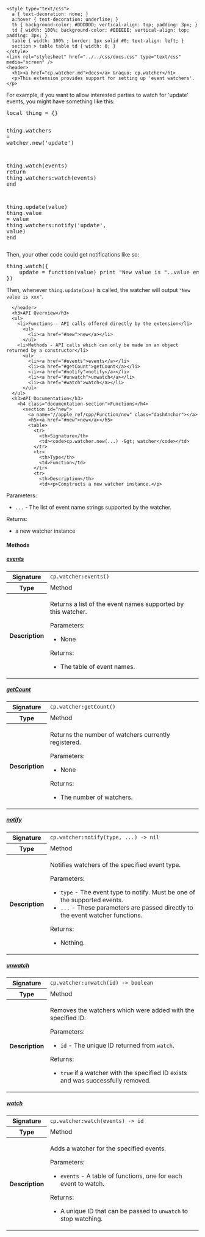     <style type="text/css">
      a { text-decoration: none; }
      a:hover { text-decoration: underline; }
      th { background-color: #DDDDDD; vertical-align: top; padding: 3px; }
      td { width: 100%; background-color: #EEEEEE; vertical-align: top; padding: 3px; }
      table { width: 100% ; border: 1px solid #0; text-align: left; }
      section > table table td { width: 0; }
    </style>
    <link rel="stylesheet" href="../../css/docs.css" type="text/css" media="screen" />
    <header>
      <h1><a href="cp.watcher.md">docs</a> &raquo; cp.watcher</h1>
      <p>This extension provides support for setting up 'event watchers'.</p>
<p>For example, if you want to allow interested parties to watch for 'update'
events, you might have something like this:</p>
<div class="highlight"><pre><span></span><span class="kd">local</span> <span class="n">thing</span> <span class="o">=</span> <span class="p">{}</span>

<span class="n">thing</span><span class="p">.</span><span class="n">watchers</span> <span class="o">=</span> <span class="n">watcher</span><span class="p">.</span><span class="n">new</span><span class="p">(</span><span class="s1">&#39;update&#39;</span><span class="p">)</span>

<span class="n">thing</span><span class="p">.</span><span class="n">watch</span><span class="p">(</span><span class="n">events</span><span class="p">)</span>
    <span class="kr">return</span> <span class="n">thing</span><span class="p">.</span><span class="n">watchers</span><span class="p">:</span><span class="n">watch</span><span class="p">(</span><span class="n">events</span><span class="p">)</span>
<span class="kr">end</span>

<span class="n">thing</span><span class="p">.</span><span class="n">update</span><span class="p">(</span><span class="n">value</span><span class="p">)</span>
    <span class="n">thing</span><span class="p">.</span><span class="n">value</span> <span class="o">=</span> <span class="n">value</span>
    <span class="n">thing</span><span class="p">.</span><span class="n">watchers</span><span class="p">:</span><span class="n">notify</span><span class="p">(</span><span class="s1">&#39;update&#39;</span><span class="p">,</span> <span class="n">value</span><span class="p">)</span>
<span class="kr">end</span>
</pre></div>
<p>Then, your other code could get notifications like so:</p>
<div class="highlight"><pre><span></span><span class="n">thing</span><span class="p">.</span><span class="n">watch</span><span class="p">({</span>
    <span class="n">update</span> <span class="o">=</span> <span class="kr">function</span><span class="p">(</span><span class="n">value</span><span class="p">)</span> <span class="nb">print</span> <span class="s2">&quot;New value is &quot;</span><span class="o">..</span><span class="n">value</span> <span class="kr">end</span>
<span class="p">})</span>
</pre></div>
<p>Then, whenever <code>thing.update(xxx)</code> is called, the watcher will output <code>"New value is xxx"</code>.</p>

      </header>
      <h3>API Overview</h3>
      <ul>
        <li>Functions - API calls offered directly by the extension</li>
          <ul>
            <li><a href="#new">new</a></li>
          </ul>
        <li>Methods - API calls which can only be made on an object returned by a constructor</li>
          <ul>
            <li><a href="#events">events</a></li>
            <li><a href="#getCount">getCount</a></li>
            <li><a href="#notify">notify</a></li>
            <li><a href="#unwatch">unwatch</a></li>
            <li><a href="#watch">watch</a></li>
          </ul>
      </ul>
      <h3>API Documentation</h3>
        <h4 class="documentation-section">Functions</h4>
          <section id="new">
            <a name="//apple_ref/cpp/Function/new" class="dashAnchor"></a>
            <h5><a href="#new">new</a></h5>
            <table>
              <tr>
                <th>Signature</th>
                <td><code>cp.watcher.new(...) -&gt; watcher</code></td>
              </tr>
              <tr>
                <th>Type</th>
                <td>Function</td>
              </tr>
              <tr>
                <th>Description</th>
                <td><p>Constructs a new watcher instance.</p>
<p>Parameters:</p>
<ul>
<li><code>...</code> - The list of event name strings supported by the watcher.</li>
</ul>
<p>Returns:</p>
<ul>
<li>a new watcher instance</li>
</ul>
</td>
              </tr>
            </table>
          </section>
        <h4 class="documentation-section">Methods</h4>
          <section id="events">
            <a name="//apple_ref/cpp/Method/events" class="dashAnchor"></a>
            <h5><a href="#events">events</a></h5>
            <table>
              <tr>
                <th>Signature</th>
                <td><code>cp.watcher:events()</code></td>
              </tr>
              <tr>
                <th>Type</th>
                <td>Method</td>
              </tr>
              <tr>
                <th>Description</th>
                <td><p>Returns a list of the event names supported by this watcher.</p>
<p>Parameters:</p>
<ul>
<li>None</li>
</ul>
<p>Returns:</p>
<ul>
<li>The table of event names.</li>
</ul>
</td>
              </tr>
            </table>
          </section>
          <section id="getCount">
            <a name="//apple_ref/cpp/Method/getCount" class="dashAnchor"></a>
            <h5><a href="#getCount">getCount</a></h5>
            <table>
              <tr>
                <th>Signature</th>
                <td><code>cp.watcher:getCount()</code></td>
              </tr>
              <tr>
                <th>Type</th>
                <td>Method</td>
              </tr>
              <tr>
                <th>Description</th>
                <td><p>Returns the number of watchers currently registered.</p>
<p>Parameters:</p>
<ul>
<li>None</li>
</ul>
<p>Returns:</p>
<ul>
<li>The number of watchers.</li>
</ul>
</td>
              </tr>
            </table>
          </section>
          <section id="notify">
            <a name="//apple_ref/cpp/Method/notify" class="dashAnchor"></a>
            <h5><a href="#notify">notify</a></h5>
            <table>
              <tr>
                <th>Signature</th>
                <td><code>cp.watcher:notify(type, ...) -&gt; nil</code></td>
              </tr>
              <tr>
                <th>Type</th>
                <td>Method</td>
              </tr>
              <tr>
                <th>Description</th>
                <td><p>Notifies watchers of the specified event type.</p>
<p>Parameters:</p>
<ul>
<li><code>type</code>   - The event type to notify. Must be one of the supported events.</li>
<li><code>...</code>    - These parameters are passed directly to the event watcher functions.</li>
</ul>
<p>Returns:</p>
<ul>
<li>Nothing.</li>
</ul>
</td>
              </tr>
            </table>
          </section>
          <section id="unwatch">
            <a name="//apple_ref/cpp/Method/unwatch" class="dashAnchor"></a>
            <h5><a href="#unwatch">unwatch</a></h5>
            <table>
              <tr>
                <th>Signature</th>
                <td><code>cp.watcher:unwatch(id) -&gt; boolean</code></td>
              </tr>
              <tr>
                <th>Type</th>
                <td>Method</td>
              </tr>
              <tr>
                <th>Description</th>
                <td><p>Removes the watchers which were added with the specified ID.</p>
<p>Parameters:</p>
<ul>
<li><code>id</code>     - The unique ID returned from <code>watch</code>.</li>
</ul>
<p>Returns:</p>
<ul>
<li><code>true</code> if a watcher with the specified ID exists and was successfully removed.</li>
</ul>
</td>
              </tr>
            </table>
          </section>
          <section id="watch">
            <a name="//apple_ref/cpp/Method/watch" class="dashAnchor"></a>
            <h5><a href="#watch">watch</a></h5>
            <table>
              <tr>
                <th>Signature</th>
                <td><code>cp.watcher:watch(events) -&gt; id</code></td>
              </tr>
              <tr>
                <th>Type</th>
                <td>Method</td>
              </tr>
              <tr>
                <th>Description</th>
                <td><p>Adds a watcher for the specified events.</p>
<p>Parameters:</p>
<ul>
<li><code>events</code>     - A table of functions, one for each event to watch.</li>
</ul>
<p>Returns:</p>
<ul>
<li>A unique ID that can be passed to <code>unwatch</code> to stop watching.</li>
</ul>
</td>
              </tr>
            </table>
          </section>
